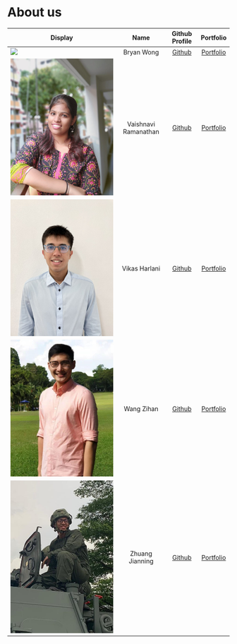 # About us

Display | Name | Github Profile | Portfolio 
--------|:----:|:--------------:|:---------:
![](https://via.placeholder.com/100.png?text=Photo) | Bryan Wong | [Github](https://github.com/bryanwhl) | [Portfolio](team/bryanwhl.md)
![](photo/vaish%20-%20Copy.jpg) | Vaishnavi Ramanathan | [Github](https://github.com/vaiish371) | [Portfolio](team/vaiish371.md)
![](photo/vikas.jpg) | Vikas Harlani | [Github](https://github.com/vvvvh123) | [Portfolio](team/vvvvh123.md)
![](photo/zihan.jpg) | Wang Zihan | [Github](https://github.com/zihan9485) | [Portfolio](team/zihan9485.md)
![](photo/jianning.jpeg) | Zhuang Jianning | [Github](https://github.com/jianningzhuang) | [Portfolio](team/jianningzhuang.md)
